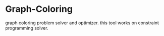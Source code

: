 # Graph-Coloring
graph coloring problem solver and optimizer.
this tool works on constraint programming solver.
